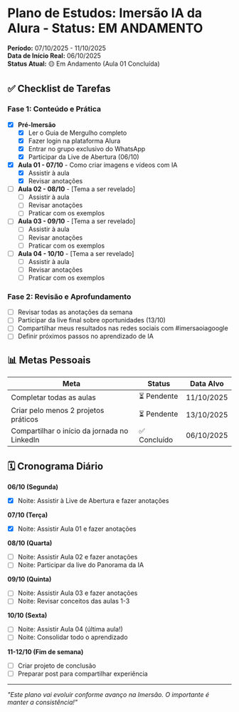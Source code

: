 # Plano de Estudos: Imersão IA da Alura - Status: EM ANDAMENTO

**Período:** 07/10/2025 - 11/10/2025  
**Data de Início Real:** 06/10/2025  
**Status Atual:** 🟡 Em Andamento (Aula 01 Concluída)

## ✅ Checklist de Tarefas

### Fase 1: Conteúdo e Prática

- [x] **Pré-Imersão**
  - [x] Ler o Guia de Mergulho completo
  - [x] Fazer login na plataforma Alura
  - [x] Entrar no grupo exclusivo do WhatsApp
  - [x] Participar da Live de Abertura (06/10)

- [x] **Aula 01 - 07/10** - Como criar imagens e vídeos com IA
  - [x] Assistir à aula
  - [x] Revisar anotações

- [ ] **Aula 02 - 08/10** - [Tema a ser revelado]
  - [ ] Assistir à aula
  - [ ] Revisar anotações  
  - [ ] Praticar com os exemplos

- [ ] **Aula 03 - 09/10** - [Tema a ser revelado]
  - [ ] Assistir à aula
  - [ ] Revisar anotações
  - [ ] Praticar com os exemplos

- [ ] **Aula 04 - 10/10** - [Tema a ser revelado]
  - [ ] Assistir à aula
  - [ ] Revisar anotações
  - [ ] Praticar com os exemplos

### Fase 2: Revisão e Aprofundamento

- [ ] Revisar todas as anotações da semana
- [ ] Participar da live final sobre oportunidades (13/10)
- [ ] Compartilhar meus resultados nas redes sociais com #imersaoiagoogle
- [ ] Definir próximos passos no aprendizado de IA

## 📊 Metas Pessoais

| Meta                                     | Status          | Data Alvo  |
| ---------------------------------------- | --------------- | ---------- |
| Completar todas as aulas                 | ⏳ Pendente     | 11/10/2025 |
| Criar pelo menos 2 projetos práticos     | ⏳ Pendente     | 13/10/2025 |
| Compartilhar o início da jornada no LinkedIn | ✅ Concluído     | 06/10/2025 |


## 🗓️ Cronograma Diário

**06/10 (Segunda)**
- [x] Noite: Assistir à Live de Abertura e fazer anotações

**07/10 (Terça)**
- [x] Noite: Assistir Aula 01 e fazer anotações

**08/10 (Quarta)**
- [ ] Noite: Assistir Aula 02 e fazer anotações
- [ ] Noite: Participar da live do Panorama da IA

**09/10 (Quinta)**
- [ ] Noite: Assistir Aula 03 e fazer anotações
- [ ] Noite: Revisar conceitos das aulas 1-3

**10/10 (Sexta)**
- [ ] Noite: Assistir Aula 04 (última aula!)
- [ ] Noite: Consolidar todo o aprendizado

**11-12/10 (Fim de semana)**
- [ ] Criar projeto de conclusão
- [ ] Preparar post para compartilhar experiência

---
*"Este plano vai evoluir conforme avanço na Imersão. O importante é manter a consistência!"*